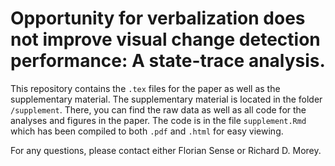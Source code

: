 # Opportunity for verbalization does not improve visual change detection performance: A state-trace analysis.

This repository contains the `.tex` files for the paper as well as the supplementary material. The supplementary material is located in the folder `/supplement`. There, you can find the raw data as well as all code for the analyses and figures in the paper. The code is in the file `supplement.Rmd` which has been compiled to both `.pdf` and `.html` for easy viewing.

For any questions, please contact either Florian Sense or Richard D. Morey.